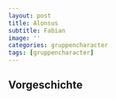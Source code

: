```yaml
---
layout: post
title: Alonsus
subtitle: Fabian
image: ''
categories: gruppencharacter
tags: [gruppencharacter]
---
```


## Vorgeschichte